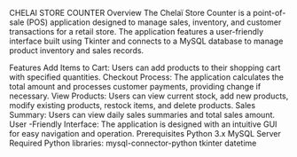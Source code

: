 CHELAI STORE COUNTER
Overview
The Chelaï Store Counter is a point-of-sale (POS) application designed to manage sales, inventory, and customer transactions for a retail store. The application features a user-friendly interface built using Tkinter and connects to a MySQL database to manage product inventory and sales records.

Features
Add Items to Cart: Users can add products to their shopping cart with specified quantities.
Checkout Process: The application calculates the total amount and processes customer payments, providing change if necessary.
View Products: Users can view current stock, add new products, modify existing products, restock items, and delete products.
Sales Summary: Users can view daily sales summaries and total sales amount.
User -Friendly Interface: The application is designed with an intuitive GUI for easy navigation and operation.
Prerequisites
Python 3.x
MySQL Server
Required Python libraries:
mysql-connector-python
tkinter
datetime
